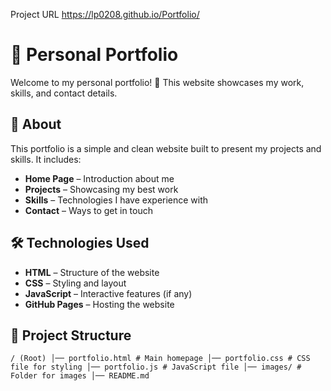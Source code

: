 Project URL  https://lp0208.github.io/Portfolio/  

# 🌟 Personal Portfolio

Welcome to my personal portfolio! 🚀 This website showcases my work, skills, and contact details.  


## 📌 About  
This portfolio is a simple and clean website built to present my projects and skills. It includes:  
- **Home Page** – Introduction about me  
- **Projects** – Showcasing my best work  
- **Skills** – Technologies I have experience with  
- **Contact** – Ways to get in touch  

## 🛠 Technologies Used  
- **HTML** – Structure of the website  
- **CSS** – Styling and layout  
- **JavaScript** – Interactive features (if any)  
- **GitHub Pages** – Hosting the website  

## 📂 Project Structure  
    / (Root) │── portfolio.html # Main homepage │── portfolio.css # CSS file for styling │── portfolio.js # JavaScript file │── images/ # Folder for images │── README.md
